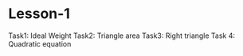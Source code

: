 # Lesson-1
Task1: Ideal Weight
Task2: Triangle area
Task3: Right triangle
Task 4: Quadratic equation
